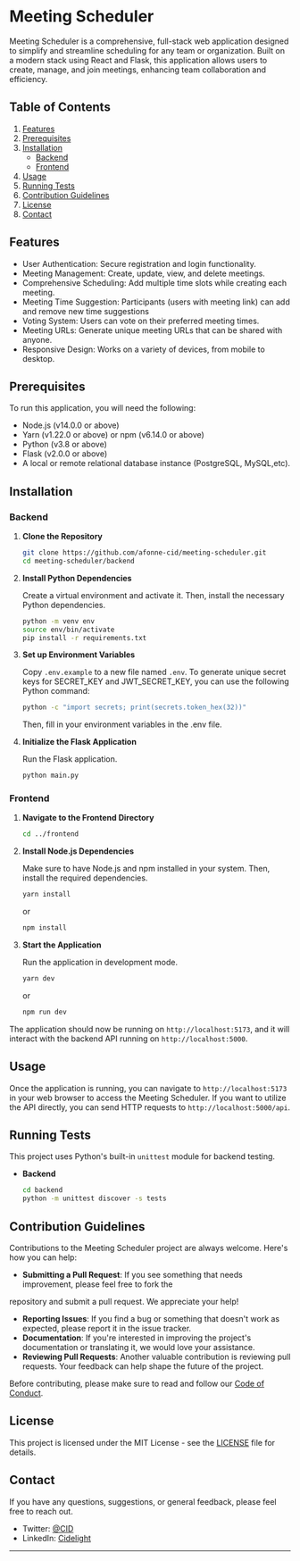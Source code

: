 # Meeting Scheduler

Meeting Scheduler is a comprehensive, full-stack web application designed to simplify and streamline scheduling for any team or organization. Built on a modern stack using React and Flask, this application allows users to create, manage, and join meetings, enhancing team collaboration and efficiency.

## Table of Contents

1. [Features](#features)
2. [Prerequisites](#prerequisites)
3. [Installation](#installation)
    - [Backend](#backend)
    - [Frontend](#frontend)
4. [Usage](#usage)
5. [Running Tests](#running-tests)
6. [Contribution Guidelines](#contribution-guidelines)
7. [License](#license)
8. [Contact](#contact)

## Features

- User Authentication: Secure registration and login functionality.
- Meeting Management: Create, update, view, and delete meetings.
- Comprehensive Scheduling: Add multiple time slots while creating each meeting.
- Meeting Time Suggestion: Participants (users with meeting link) can add and remove new time suggestions
- Voting System: Users can vote on their preferred meeting times.
- Meeting URLs: Generate unique meeting URLs that can be shared with anyone.
- Responsive Design: Works on a variety of devices, from mobile to desktop.

## Prerequisites

To run this application, you will need the following:

- Node.js (v14.0.0 or above)
- Yarn (v1.22.0 or above) or npm (v6.14.0 or above)
- Python (v3.8 or above)
- Flask (v2.0.0 or above)
- A local or remote relational database instance (PostgreSQL, MySQL,etc).

## Installation

### Backend

1. **Clone the Repository**

    ```bash
    git clone https://github.com/afonne-cid/meeting-scheduler.git
    cd meeting-scheduler/backend
    ```

2. **Install Python Dependencies**

    Create a virtual environment and activate it. Then, install the necessary Python dependencies.

    ```bash
    python -m venv env
    source env/bin/activate
    pip install -r requirements.txt
    ```

3. **Set up Environment Variables**

    Copy `.env.example` to a new file named `.env`. To generate unique secret keys for SECRET_KEY and JWT_SECRET_KEY, you can use the following Python command:

    ```bash
    python -c "import secrets; print(secrets.token_hex(32))"
    ```
    Then, fill in your environment variables in the .env file.

4. **Initialize the Flask Application**

    Run the Flask application.

    ```bash
    python main.py
    ```

### Frontend

1. **Navigate to the Frontend Directory**

    ```bash
    cd ../frontend
    ```

2. **Install Node.js Dependencies**

    Make sure to have Node.js and npm installed in your system. Then, install the required dependencies.

    ```bash
    yarn install
    ```

    or

    ```bash
    npm install
    ```

3. **Start the Application**

    Run the application in development mode.

    ```bash
    yarn dev
    ```

    or

    ```bash
    npm run dev
    ```

The application should now be running on `http://localhost:5173`, and it will interact with the backend API running on `http://localhost:5000`.

## Usage

Once the application is running, you can navigate to `http://localhost:5173` in your web browser to access the Meeting Scheduler. If you want to utilize the API directly, you can send HTTP requests to `http://localhost:5000/api`.

## Running Tests

This project uses Python's built-in `unittest` module for backend testing.

- **Backend**

    ```bash
    cd backend
    python -m unittest discover -s tests
    ```

## Contribution Guidelines

Contributions to the Meeting Scheduler project are always welcome. Here's how you can help:

- **Submitting a Pull Request**: If you see something that needs improvement, please feel free to fork the

 repository and submit a pull request. We appreciate your help!
- **Reporting Issues**: If you find a bug or something that doesn't work as expected, please report it in the issue tracker.
- **Documentation**: If you're interested in improving the project's documentation or translating it, we would love your assistance.
- **Reviewing Pull Requests**: Another valuable contribution is reviewing pull requests. Your feedback can help shape the future of the project.

Before contributing, please make sure to read and follow our [Code of Conduct](LINK_TO_CODE_OF_CONDUCT).

## License

This project is licensed under the MIT License - see the [LICENSE](LICENSE) file for details.

## Contact

If you have any questions, suggestions, or general feedback, please feel free to reach out.

- Twitter: [@CID](https://twitter.com/cee_eye_d)
- LinkedIn: [Cidelight](https://linkedin/in/cidelight)

---